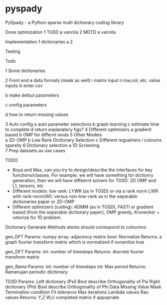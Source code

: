 # pyspady
PySpady - a Python sparse multi dictionary coding library

Done
optimization 
1 TGSD
  a vannila
2 MDTD
  a vannila 
  

Implementation
1 dictionaries
  a 
2 

Testing

Todo

1 Some dictionaries

2 Front end
  a data formats (mask as well)
    i matrix input
    ii row,col, etc. value inputs 
    iii enter csv 
    
  b make defaul parameters
  
  c config parameters 
  
  d how to return missing values 
  
3 Auto config 
  a auto parameter selections 
  b graph learning
  c estimate time to complete 
  d return explanatory figs? 
4 Different optimizers 
  a gradient based
  b OMP for differnt mods
5 Other Models  
  a 2D-OMP
  b Low Rank Dictionary Selection 
  c Different regualriers
    i coloums sparsity 
6 Dictionary selection
  a 1D Screening  
7 Prep datasets as use cases 
  


TODO
* Boya and Max, can you try to design/describe the interfaces for key functions/classes. For example, we will have something for dictionry generation, then we will have diffeernt solvers for TGSD: 2D OMP and L1, tensors, etc
* Different models: low rank: LYWR (as in TGSD)  or via a rank norm LWR with rank-norm(W); versus non-low-rank as in the separable dictionaries paper or 2D-OMP
* Different optimizers (coding): ADMM (as in TGSD), FASTI or gradient based (from the separable dictionary paper), OMP greedy, Kronecker + vetorize for 1D problem.  



Dictionary Generate Methods atoms should correspond to coloumns 

gen_GFT
  Params:
    numpy array: adjacency matrix
    bool: Normalize 
  Returns:
    a graph fourier transform matrix which is normalized if noramlize true

gen_DFT
  Params:
    int: number of timesteps 
  Returns:
    discrete fourier transform matrix 

gen_Rama
  Params:
     int: number of timesteps 
     int: Max period
   Returns:
     Ramanujan periodic dicitonary 


TGSD
  Params: 
    Left dictionary (Psi)
    Bool describe Orthogonality of Psi
    Right dicitonary (Phi)
    Bool describe Orthogonality of Phi
    Data 
    Missing Value Mask 
    Termination condition
      Fit tolerance
      Max iterations 
    Lambda values 
    Rao values
  Returns:
    Y,Z
    W,U
    completed matrix if appopriate 
    

    

    
    
  
